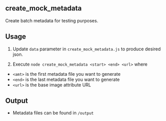 ## create_mock_metadata

Create batch metadata for testing purposes.

## Usage

1. Update `data` parameter in `create_mock_metadata.js` to produce desired json.

2. Execute `node create_mock_metadata <start> <end> <url>` where 
- `<amt>` is the first metadata file you want to generate
- `<end>` is the last metadata file you want to generate
- `<url>` is the base image attribute URL

## Output

- Metadata files can be found in `/output`
